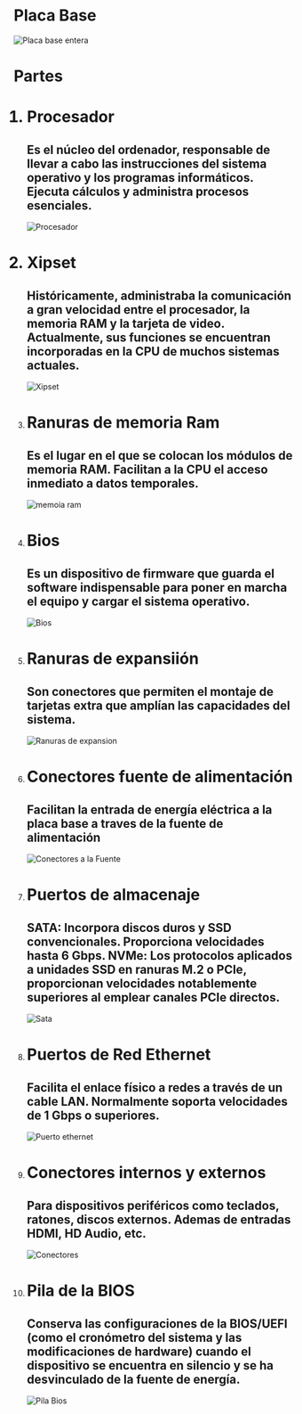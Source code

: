 <h1>Placa Base</h1>
<img src="placa base entera.jpg" alt="Placa base entera">

<h1>Partes</h1>

<ol>
<h1><li>Procesador</h1></li>
<h2>Es el núcleo del ordenador, responsable de llevar a cabo las instrucciones del sistema operativo y los programas informáticos. Ejecuta cálculos y administra procesos esenciales.</h2>
<img src="Procesador de una placa base.webp" alt="Procesador">

<h1><li>Xipset</h1></li>
<h2>Históricamente, administraba la comunicación a gran velocidad entre el procesador, la memoria RAM y la tarjeta de video. Actualmente, sus funciones se encuentran incorporadas en la CPU de muchos sistemas actuales.</h2>
<img src="chipset-amd.jpg" alt="Xipset">

<li><h1>Ranuras de memoria Ram</h1></li>
<h2>Es el lugar en el que se colocan los módulos de memoria RAM. Facilitan a la CPU el acceso inmediato a datos temporales.</h2>
<img src="memoria-ram.webp" alt="memoia ram">

<li><h1>Bios</h1></li>
<h2>Es un dispositivo de firmware que guarda el software indispensable para poner en marcha el equipo y cargar el sistema operativo.</h2>
<img src="bios-ordenador-2978660.webp" alt="Bios">

<li><h1>Ranuras de expansiión</h1></li>
<h2>Son conectores que permiten el montaje de tarjetas extra que amplían las capacidades del sistema.</h2>
<img src="ranuras-expansion.webp" alt="Ranuras de expansion">

<li><h1>Conectores fuente de alimentación</h1></li>
<h2>Facilitan la entrada de energía eléctrica a la placa base a traves de la fuente de alimentación</h2>
<img src="v4-460px-Install-a-Power-Supply-Step-10.jpg" alt="Conectores a la Fuente">

<li><h1>Puertos de almacenaje</h1></li>
<h2>SATA: Incorpora discos duros y SSD convencionales. Proporciona velocidades hasta 6 Gbps.
NVMe: Los protocolos aplicados a unidades SSD en ranuras M.2 o PCIe, proporcionan velocidades notablemente superiores al emplear canales PCIe directos.</h2>
<img src="SATA.jpg" alt="Sata">

<li><h1>Puertos de Red Ethernet</h1></li>
<h2>Facilita el enlace físico a redes a través de un cable LAN. Normalmente soporta velocidades de 1 Gbps o superiores.</h2>
<img src="puerto_ethernet.jpg" alt="Puerto ethernet">

<li><h1>Conectores internos y externos</h1></li>
<h2>Para dispositivos periféricos como teclados, ratones, discos externos. Ademas de entradas HDMI, HD Audio, etc.</h2>
<img src="Conectores-placa-base.webp" alt="Conectores">

<li><h1>Pila de la BIOS</h1></li></ul>
<h2>Conserva las configuraciones de la BIOS/UEFI (como el cronómetro del sistema y las modificaciones de hardware) cuando el dispositivo se encuentra en silencio y se ha desvinculado de la fuente de energía.</h2>
<img src="Pila Bios.jpg" alt="Pila Bios">
